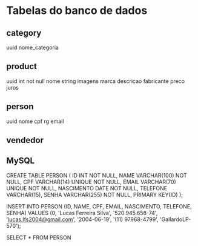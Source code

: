 # Tabelas do banco de dados
## category
uuid
nome_categoria

## product
uuid int not null
nome string
imagens
marca
descricao
fabricante
preco
juros

## person
uuid
nome
cpf
rg
email

## vendedor


## MySQL

CREATE TABLE PERSON (
ID INT NOT NULL,
NAME VARCHAR(100) NOT NULL,
CPF VARCHAR(14) UNIQUE NOT NULL,
EMAIL VARCHAR(70) UNIQUE NOT NULL,
NASCIMENTO DATE NOT NULL,
TELEFONE VARCHAR(15),
SENHA VARCHAR(255) NOT NULL,
PRIMARY KEY(ID)
);

INSERT INTO PERSON (ID, NAME, CPF, EMAIL, NASCIMENTO, TELEFONE, SENHA) VALUES (0, 'Lucas Ferreira Silva', '520.945.658-74', 'lucas.lfs2004@gmail.com', '2004-06-19', '(11) 97968-4799', 'GallardoLP-570');

SELECT * FROM PERSON